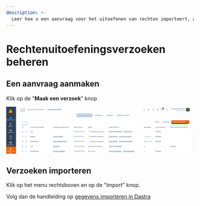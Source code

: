 ```yaml
---
description: >-
  Leer hoe u een aanvraag voor het uitoefenen van rechten importeert, aanmaakt, wijzigt en verwijdert verzoek via Dastra.
---
```


# Rechtenuitoefeningsverzoeken beheren

## Een aanvraag aanmaken

Klik op de "**Maak een verzoek**" knop

![](<../../.gitbook/assets/image (253) (1) (1).png>)



## Verzoeken importeren

Klik op het menu rechtsboven en op de "Import" knop.

Volg dan de handleiding op [gegevens importeren in Dastra](../generalites/importer-vos-donneers-excel-csv.md)